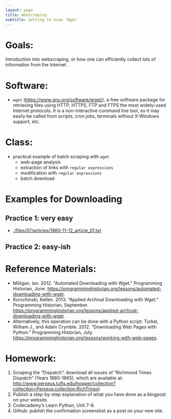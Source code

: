 ```yaml
---
layout: page
title: Webscraping
subtitle: Getting to know `Wget`
---
```


# Goals:

Introduction into webscraping, or how one can efficiently collect lots of information from the Internet .


# Software:

* `wget` (<https://www.gnu.org/software/wget/>), a free software package for retrieving files using HTTP, HTTPS, FTP and FTPS the most widely-used Internet protocols. It is a non-interactive command line tool, so it may easily be called from scripts, cron jobs, terminals without X-Windows support, etc.


# Class:

* practical example of batch scraping with `wget`
	* web-page analysis
	* extraction of links with `regular expressions`
	* modification with `regular expressions`
	* batch download

# Examples for Downloading

## Practice 1: very easy

* [./files/07/articles/1860-11-12_article_01.txt](1860-11-12_article_01.txt)

## Practice 2: easy-ish



# Reference Materials:

* Milligan, Ian. 2012. “Automated Downloading with Wget.” Programming Historian, June. <https://programminghistorian.org/lessons/automated-downloading-with-wget>.
* Kurschinski, Kellen. 2013. “Applied Archival Downloading with Wget.” Programming Historian, September. <https://programminghistorian.org/lessons/applied-archival-downloading-with-wget>.
* Alternatively, this operation can be done with a Python script: Turkel, William J., and Adam Crymble. 2012. “Downloading Web Pages with Python.” Programming Historian, July. <https://programminghistorian.org/lessons/working-with-web-pages>.


# Homework:

1. Scraping the “Dispatch”: download all issues of “Richmond Times Dispatch” (Years 1860-1865), which are available at: <http://www.perseus.tufts.edu/hopper/collection?collection=Perseus:collection:RichTimes>)
2. Publish a step-by-step explanation of what you have done as a blogpost on your website.
3. Codecademy’s Learn Python, Unit 7-8.
4. Github: publish the confirmation screenshot as a post on your new site.
